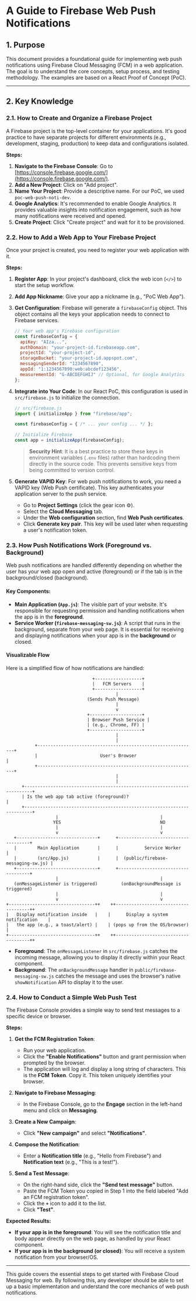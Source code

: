 # A Guide to Firebase Web Push Notifications

## 1. Purpose

This document provides a foundational guide for implementing web push notifications using Firebase Cloud Messaging (FCM) in a web application. The goal is to understand the core concepts, setup process, and testing methodology. The examples are based on a React Proof of Concept (PoC).

---

## 2. Key Knowledge

### 2.1. How to Create and Organize a Firebase Project

A Firebase project is the top-level container for your applications. It's good practice to have separate projects for different environments (e.g., development, staging, production) to keep data and configurations isolated.

**Steps:**

1.  **Navigate to the Firebase Console**: Go to [https://console.firebase.google.com/](https://console.firebase.google.com/).
2.  **Add a New Project**: Click on "Add project".
3.  **Name Your Project**: Provide a descriptive name. For our PoC, we used `poc-web-push-noti-dev`.
4.  **Google Analytics**: It's recommended to enable Google Analytics. It provides valuable insights into notification engagement, such as how many notifications were received and opened.
5.  **Create Project**: Click "Create project" and wait for it to be provisioned.

### 2.2. How to Add a Web App to Your Firebase Project

Once your project is created, you need to register your web application with it.

**Steps:**

1.  **Register App**: In your project's dashboard, click the web icon (`</>`) to start the setup workflow.
2.  **Add App Nickname**: Give your app a nickname (e.g., "PoC Web App").
3.  **Get Configuration**: Firebase will generate a `firebaseConfig` object. This object contains all the keys your application needs to connect to Firebase services.

    ```javascript
    // Your web app's Firebase configuration
    const firebaseConfig = {
      apiKey: "AIza...",
      authDomain: "your-project-id.firebaseapp.com",
      projectId: "your-project-id",
      storageBucket: "your-project-id.appspot.com",
      messagingSenderId: "1234567890",
      appId: "1:1234567890:web:abcdef123456",
      measurementId: "G-ABCDEFGHIJ" // Optional, for Google Analytics
    };
    ```

4.  **Integrate into Your Code**: In our React PoC, this configuration is used in `src/firebase.js` to initialize the connection.

    ```javascript
    // src/firebase.js
    import { initializeApp } from "firebase/app";

    const firebaseConfig = { /* ... your config ... */ };

    // Initialize Firebase
    const app = initializeApp(firebaseConfig);
    ```

    > **Security Hint**: It is a best practice to store these keys in environment variables (`.env` files) rather than hardcoding them directly in the source code. This prevents sensitive keys from being committed to version control.

5.  **Generate VAPID Key**: For web push notifications to work, you need a VAPID key (Web Push certificate). This key authenticates your application server to the push service.
    *   Go to **Project Settings** (click the gear icon ⚙️).
    *   Select the **Cloud Messaging** tab.
    *   Under the **Web configuration** section, find **Web Push certificates**.
    *   Click **Generate key pair**. This key will be used later when requesting a user's notification token.

### 2.3. How Push Notifications Work (Foreground vs. Background)

Web push notifications are handled differently depending on whether the user has your web app open and active (foreground) or if the tab is in the background/closed (background).

#### Key Components:

*   **Main Application (`App.js`)**: The visible part of your website. It's responsible for requesting permission and handling notifications when the app is in the **foreground**.
*   **Service Worker (`firebase-messaging-sw.js`)**: A script that runs in the background, separate from your web page. It is essential for receiving and displaying notifications when your app is in the **background** or closed.

#### Visualizable Flow

Here is a simplified flow of how notifications are handled:

```
                                 +------------------+
                                 |   FCM Servers    |
                                 +------------------+
                                          |
                               (Sends Push Message)
                                          |
                                          v
                               +--------------------+
                               | Browser Push Service |
                               | (e.g., Chrome, FF) |
                               +--------------------+
                                          |
                                          |
           +-------------------------------------------------------------+
           |                        User's Browser                       |
           +-------------------------------------------------------------+
                                          |
                                          |
      +-------------------------------------------------------------------------+
      | Is the web app tab active (foreground)?                                 |
      +-------------------------------------------------------------------------+
                   |                                       |
                  YES                                      NO
                   |                                       |
                   v                                       v
   +-------------------------------+      +------------------------------------+
   |        Main Application       |      |          Service Worker            |
   |        (src/App.js)           |      |  (public/firebase-messaging-sw.js) |
   +-------------------------------+      +------------------------------------+
                   |                                       |
   (onMessageListener is triggered)         (onBackgroundMessage is triggered)
                   |                                       |
                   v                                       v
+---------------------------------++    ++-------------------------------------++
|   Display notification inside   |    |      Display a system notification    |
|   the app (e.g., a toast/alert) |    | (pops up from the OS/browser)         |
+---------------------------------++    ++-------------------------------------++

```

*   **Foreground**: The `onMessageListener` in `src/firebase.js` catches the incoming message, allowing you to display it directly within your React component.
*   **Background**: The `onBackgroundMessage` handler in `public/firebase-messaging-sw.js` catches the message and uses the browser's native `showNotification` API to display it to the user.

### 2.4. How to Conduct a Simple Web Push Test

The Firebase Console provides a simple way to send test messages to a specific device or browser.

**Steps:**

1.  **Get the FCM Registration Token**:
    *   Run your web application.
    *   Click the **"Enable Notifications"** button and grant permission when prompted by the browser.
    *   The application will log and display a long string of characters. This is the **FCM Token**. Copy it. This token uniquely identifies your browser.

    

2.  **Navigate to Firebase Messaging**:
    *   In the Firebase Console, go to the **Engage** section in the left-hand menu and click on **Messaging**.

3.  **Create a New Campaign**:
    *   Click **"New campaign"** and select **"Notifications"**.

4.  **Compose the Notification**:
    *   Enter a **Notification title** (e.g., "Hello from Firebase") and **Notification text** (e.g., "This is a test!").

5.  **Send a Test Message**:
    *   On the right-hand side, click the **"Send test message"** button.
    *   Paste the FCM Token you copied in Step 1 into the field labeled "Add an FCM registration token".
    *   Click the **`+`** icon to add it to the list.
    *   Click **"Test"**.

    

**Expected Results:**

*   **If your app is in the foreground**: You will see the notification title and body appear directly on the web page, as handled by your React component.
*   **If your app is in the background (or closed)**: You will receive a system notification from your browser/OS.

---

This guide covers the essential steps to get started with Firebase Cloud Messaging for web. By following this, any developer should be able to set up a basic implementation and understand the core mechanics of web push notifications.